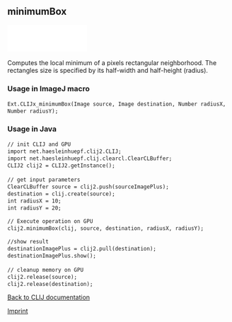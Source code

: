 ## minimumBox
<img src="images/mini_empty_logo.png"/><img src="images/mini_empty_logo.png"/><img src="images/mini_empty_logo.png"/>

Computes the local minimum of a pixels rectangular neighborhood. The rectangles size is specified by 
its half-width and half-height (radius).

### Usage in ImageJ macro
```
Ext.CLIJx_minimumBox(Image source, Image destination, Number radiusX, Number radiusY);
```


### Usage in Java
```
// init CLIJ and GPU
import net.haesleinhuepf.clij2.CLIJ;
import net.haesleinhuepf.clij.clearcl.ClearCLBuffer;
CLIJ2 clij2 = CLIJ2.getInstance();

// get input parameters
ClearCLBuffer source = clij2.push(sourceImagePlus);
destination = clij.create(source);
int radiusX = 10;
int radiusY = 20;
```

```
// Execute operation on GPU
clij2.minimumBox(clij, source, destination, radiusX, radiusY);
```

```
//show result
destinationImagePlus = clij2.pull(destination);
destinationImagePlus.show();

// cleanup memory on GPU
clij2.release(source);
clij2.release(destination);
```


[Back to CLIJ documentation](https://clij.github.io/)

[Imprint](https://clij.github.io/imprint)

